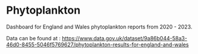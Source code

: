 # Phytoplankton
Dashboard for England and Wales phytoplankton reports from 2020 - 2023.

Data can be found at :
https://www.data.gov.uk/dataset/9a86b044-58a3-46d0-8455-5046f5769627/phytoplankton-results-for-england-and-wales
